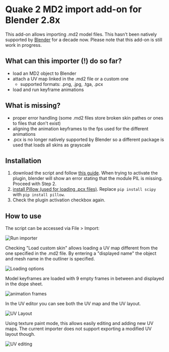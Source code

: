 # Quake 2 MD2 import add-on for Blender 2.8x

This add-on allows importing .md2 model files. This hasn't been
natively supported by [Blender](https://www.blender.org/) for
a decade now. Please note that this add-on is still work
in progress.

## What can this importer (!) do so far?

- load an MD2 object to Blender
- attach a UV map linked in the .md2 file or a custom one
    - supported formats: .png, .jpg, .tga, .pcx
- load and run keyframe animations

## What is missing?

- proper error handling (some .md2 files store broken skin pathes or ones to files that don't exist)
- aligning the animation keyframes to the fps used for the different animations
- .pcx is no longer natively supported by Blender so a different package is used
that loads all skins as grayscale

## Installation

1. download the script and follow [this guide](https://github.com/rlguy/Blender-FLIP-Fluids/wiki/Addon-Installation-and-Uninstallation). When trying to activate the plugin, blender will show an error stating that the module PIL is missing. Proceed with Step 2.
2. [install Pillow (used for loading .pcx files)](https://blender.stackexchange.com/a/122337). Replace `pip install scipy` with `pip install pillow`.
3. Check the plugin activation checkbox again.

## How to use

The script can be accessed via File > Import:

![Run importer](imgs/run_script.png)

Checking "Load custom skin" allows loading a UV map different
from the one specified in the .md2 file. By entering a
"displayed name" the object and mesh name in the outliner
is specified.

![Loading options](imgs/loading_options.png)

Model keyframes are loaded with 9 empty frames in between
and displayed in the dope sheet.

![animation frames](imgs/flag_animation_frames.png)

In the UV editor you can see both the UV map and
the UV layout.

![UV Layout](imgs/uv_layout.png)

Using texture paint mode, this allows easily editing
and adding new UV maps. The current importer does not
support exporting a modified UV layout though.

![UV editing](imgs/texture_paint.png)
